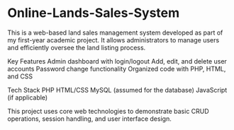 # Online-Lands-Sales-System
This is a web-based land sales management system developed as part of my first-year academic project. It allows administrators to manage users and efficiently oversee the land listing process.

Key Features
Admin dashboard with login/logout
Add, edit, and delete user accounts
Password change functionality
Organized code with PHP, HTML, and CSS

Tech Stack
PHP
HTML/CSS
MySQL (assumed for the database)
JavaScript (if applicable)

This project uses core web technologies to demonstrate basic CRUD operations, session handling, and user interface design.
